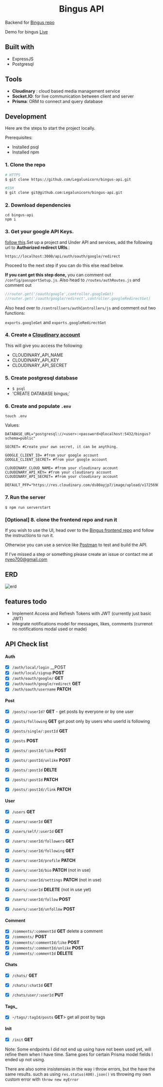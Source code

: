<h1 align="center">Bingus API</h1>

Backend for [Bingus repo](https://github.com/Legalunicorn/bingus)

Demo for bingus [Live](https://bingus.hiroc.vip)

## Built with
- ExpressJS 
- Postgresql

## Tools 
- **Cloudinary** : cloud based media management service 
- **Socket.IO**: for live communication between client and server
- **Prisma**: ORM to connect and query database

## Development 
Here are the steps to start the project locally.

Prerequisites:
- Installed psql 
- Installed npm

### 1. Clone the repo
```bash
# HTTPS
$ git clone https://github.com/Legalunicorn/bingus-api.git

#SSH
$ git clone git@github.com:Legalunicorn/bingus-api.git
```

### 2. Download dependencies
```
cd bingus-api
npm i
```

### 3. Get your google API Keys.
 [follow this](https://support.google.com/googleapi/answer/6158862?hl=en).Set up a project and Under API and services, add the following url to **Authorized redirect URIs**.: 

`https://localhost:3000/api/auth/oauth/google/redirect`

Proceed to the next step if you can do this else read below.

**If you cant get this step done,** you can comment out `/config/passportSetup.js`. Also head to `/routes/authRoutes.js` and comment out 
```js
//router.get('/oauth/google',controller.googleGet) 
//router.get('/oauth/google/redirect',controller.googleRedirectGet)

```
Also head over to `/controllsers/authControllers/js` and comment out two functions:

`exports.googleGet` and `exports.googleRedirectGet`

### 4. Create a [Cloudinary account](https://www.cloudinary.com) 
This will give you access the following:
- CLOUDINARY_API_NAME
- CLOUDINARY_API_KEY
- CLOUDINARY_API_SECRET

### 5. Create postgresql database
- `$ psql`
- 'CREATE DATABASE bingus;`

### 6. Create and populate `.env`
```
touch .env
```

Values: 
```.env
DATABASE_URL="postgresql://<user>:<password>@localhost:5432/bingus?schema=public"

SECRET= #Create your own secret, it can be anything.

GOOGLE_CLIENT_ID= #from your google account
GOOGLE_CLIENT_SECRET= #from your google account

CLOUDINARY_CLOUD_NAME= #from your cloudinary account
CLOUDINARY_API_KEY= #from your cloudinary account
CLOUDINARY_API_SECRET= #from your cloudinary account

DEFAULT_PFP="https://res.cloudinary.com/ds80ayjp7/image/upload/v1725690182/bingus_pfp_bzezbh.png"
```


### 7. Run the server
```
$ npm run serverstart 
```


### [Optional] 8. clone the frontend repo and run it
If you wish to use the UI, head over to the [Bingus frontend repo](https://github.com/Legalunicorn/bingus) and follow the instructions to run it.

Otherwise you can use a service like [Postman](https://www.postman.com) to test and build the API.

If I've missed a step or something please create an issue or contact me at nyeo700@gmail.com






## ERD
![erd](/public/images/ERD.png)

## features todo
- Implement Access and Refresh Tokens with JWT (currently just basic JWT)
- Integrate notifications model for messages, likes, comments (currenot no notifications modal used or made)

## API Check list
#### Auth

- [x] `/auth/local/login` __POST
- [x] `/auth/local/signup` __POST__
- [x] `/auth/oauth/google/` __GET__
- [x] `/auth/oauth/google/redirect` __GET__
- [x] `/auth/oauth/username` __PATCH__
#### Post
- [x] `/posts/:userId?` __GET__ 
      - get posts by everyone or by one user
- [x] `/posts/following` __GET__ 
	get post only by users who userId is following
- [x] `/posts/single/:postId` __GET__

- [x] `/posts` __POST__ 
- [x] `/posts/:postId/like` __POST__
- [x] `/posts/:postId/unlike` __POST__
- [x] `/posts/:postId` __DELTE__
- [x] `/posts/:postId` __PATCH__

- [x] `/posts/:postId//link` __PATCH__
#### User
- [x] `/users` __GET__ 
- [x] `/users/:userId` __GET__
- [x] `/users/self/:userId` __GET__
- [x] `/users/:userId/followers` __GET__
- [x] `/users/:userId/following` __GET__
- [x] `/users/:userId/profile` __PATCH__
- [x] `/users/:userId/bio` __PATCH__ (not in use)
- [x] `/users/:userId/settings` __PATCH__ (not in use)
- [x] `/users/:userId` __DELETE__ (not in use yet)
- [x] `/users/:userId/follow` __POST__
- [x] `/users/:userId/unfollow` __POST__


#### Comment
- [x] `/comments/:commentId` __GET__
      delete a comment
- [x] `/comments/` __POST__
- [x] `/comments/:commentId/like` __POST__
- [x] `/comments/:commentId/unlike` **POST**
- [x] `/comments/:commentId` __DELETE__

#### Chats
- [x] `/chats/` __GET__
- [x] `/chats/:chatId` __GET__
- [x] `/chats/user/:userId` __PUT__


#### Tags_
- [x] -`/tags/:tagId/posts` __GET__> get all post by tags

#### Init  
- [x] `/init` __GET__



Note: Some endpoints I did not end up using have not been used yet, will refine them when I have time. Same goes for certain Prisma model fields I ended up not using.

There are also some insistensies in the way i throw errors, but the have the same results. such as using `res.status(400).json()` vs throwing my own custom error with 	`throw new myError`
